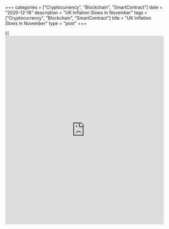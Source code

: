 +++
categories = ["Cryptocurrency", "Blockchain", "SmartContract"]
date = "2020-12-16"
description = "UK Inflation Slows In November"
tags = ["Cryptocurrency", "Blockchain", "SmartContract"]
title = "UK Inflation Slows In November"
type = "post"
+++

{{<iframe id="large-banner" src="https://www.bounty.group/#slide=7.0" width="100%" height="600" scrolling="no" style="border: 0px solid rgb(216, 221, 230); border-radius: 3px;">}}

UK consumer price inflation slowed to a three-month low in November,
data from the Office for National Statistics showed Wednesday.

Inflation weakened to 0.3 percent from 0.7 percent in October. The rate
was well below the economists' forecast of 0.6 percent.

On a monthly basis, consumer prices dropped 0.1 percent after staying
flat a month ago. This was the first fall in three months and in
contrast to a 0.1 percent rise economists' had forecast.  
  
Excluding energy, food, alcoholic beverages and tobacco, core inflation
eased more-than-expected to 1.1 percent from 1.5 percent in October. The
expected rate was 1.4 percent.

Another report from the ONS showed that output prices decreased for the
ninth consecutive month in November. Nonetheless, the rate of decline
slowed to 0.8 percent from 1.4 percent. Prices were forecast to drop 0.9
percent.

Month-on-month, output prices gained 0.2 percent, following a flat
growth in October.

At the same time, input prices grew 0.2 percent on month in November,
following a 0.4 percent rise in October.

The annual fall in input prices slowed to 0.5 percent from 1.2 percent.
Economists had forecast an annual 2.5 percent decline.

For comments and feedback [contact](https://www.playgroundfx.com/contact/): editorial@rtt[news](https://www.letsplayfx.com/blog/forex-news-website/).com

[Economic News][1]

 **What parts of the world are seeing the best (and worst) economic
performances lately? Click[here][2] to check out our [Econ Scorecard][2]
and find out! See up-to-the-moment [ranking](https://www.playgroundfx.com/blog/crypto-exchange-ranking/)s for the best and worst
performers in [GDP][3], [unemployment rate][4], [inflation][5] and much
more.**

   1. www.rtt[news](https://www.letsplayfx.com/blog/forex-news-website/).com/Content/EconomicNews.aspx
   2. www.rtt[news](https://www.letsplayfx.com/blog/forex-news-website/).com/economic-scorecard/world-rank/PPI/highest-performance.aspx
   3. www.rtt[news](https://www.letsplayfx.com/blog/forex-news-website/).com/economic-scorecard/world-rank/GDP/highest-performance.aspx
   4. www.rtt[news](https://www.letsplayfx.com/blog/forex-news-website/).com/economic-scorecard/world-rank/unemployment-rate/lowest-performance.aspx
   5. www.rtt[news](https://www.letsplayfx.com/blog/forex-news-website/).com/economic-scorecard/world-rank/CPI/highest-performance.aspx